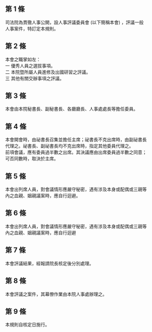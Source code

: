 第 1 條
-------
司法院為貫徹人事公開，設人事評議委員會 (以下簡稱本會) ，評議一般  
人事案件，特訂定本規則。

第 2 條
-------
本會之職掌如左：  
一  優秀人員之選拔事項。  
二  本院暨所屬人員進修及出國研習之評議。  
三  其他有關交辦事項之評議。

第 3 條
-------
本會由本院秘書長、副秘書長、各廳廳長、人事處處長等擔任委員。

第 4 條
-------
本會開會時，由祕書長召集並擔任主席；祕書長不克出席時，由副祕書長  
代理之。祕書長、副祕書長均不克出席時，指定其他委員代理之。  
前項會議，應有委員過半數之出席。其決議應由出席委員過半數之同意；  
可否同數時，取決於主席。

第 5 條
-------
本會出列席人員，對會議情形應嚴守秘密，遇有涉及本身或配偶或三親等  
內之血親、姻親議案時，應自行迴避。

第 6 條
-------
本會出列席人員，對會議情形應嚴守秘密，遇有涉及本身或配偶或三親等  
內之血親、姻親議案時，應自行迴避

第 7 條
-------
本會評議結果，經報請院長核定後分別處理。

第 8 條
-------
本會評議之案件，其幕僚作業由本院人事處辦理之。

第 9 條
-------
本規則自核定日施行。


